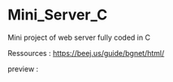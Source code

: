 # Mini_Server_C

Mini project of web server fully coded in C 

Ressources : https://beej.us/guide/bgnet/html/


preview : 

